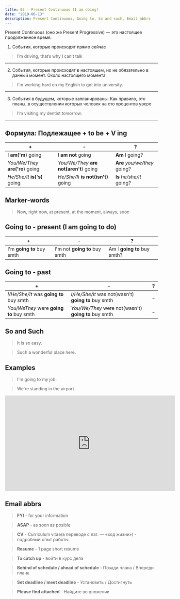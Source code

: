 ```yaml
---
title: 02 - Present Continuous (I am doing)
date: "2019-06-13"
description: Present Continuous, Going to, So and such, Email abbrs
---
```


Present Continuous (оно же Present Progressive) — это настоящее продолженное время. 
1. События, которые происходят прямо сейчас
> I’m driving, that’s why I can’t talk
---

2. События, которые происходят в настоящем, но не обязательно в данный момент. Около настоящего момента
> I'm working hard on my English to get into university. 
---

3. События в будущем, которые запланированы. Как правило, это планы, в осуществлении которых человек на сто процентов увере
> I’m visiting my dentist tomorrow.
---

## Формула: Подлежащее + to be + V ing 

|+|-|?| 
|---|---|---|
| I **am('m**) going | I **am not** going | **Am** I going? |
| *You/We/They* **are('re**) going  | *You/We/They* **are not(aren't**) going | **Are** *you/we/they* going? |
| *He/She/It* **is('s)** going | *He/She/It* **is not(isn't)** going | **Is** *he/she/it* going?|

## Marker-words
> Now, right now, at present, at the moment, always, soon

## Going to - present (I am going to do)
|+|-|?|
|---|---|---|
|I'm **going to** buy smth|I'm not **going to** buy smth|Am I **going to** buy smth?|

## Going to - past
|+|-|?|
|---|---|---|
|*I/He/She/It* was **going to** buy smth|*I/He/She/It* was not(wasn't) **going to** buy smth|...|
|*You/WeThey* were **going to** buy smth|*You/We/They* were not(wasn't) **going to** buy smth|...|

## So and Such
> It is so easy.

> Such a wonderful place here.

## Examples

> I'm going to my job.

> We're standing in the airport.

<iframe width="560" height="315" src="https://www.youtube.com/embed/pz8zEqhGleY" frameborder="0" allow="accelerometer; autoplay; encrypted-media; gyroscope; picture-in-picture" allowfullscreen></iframe>

## Email abbrs
>**FYI** - for your information

>**ASAP** - as soon as posible

>**CV** - Curriculum vitae(в переводе с лат. — «ход жизни») - подробный опыт работы

>**Resume** - 1 page short resume

>**To catch up** - войти в курс дела

>**Behind of schedule / ahead of schedule** - Позади плана / Впереди плана

>**Set deadline / meet deadline** - Установить / Достигнуть

>**Please find attached** - Найдите во вложении
